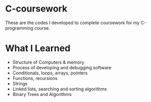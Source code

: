 # C-coursework

These are the codes I developed to complete coursework for my C-programming course.

# What I Learned

* Structure of Computers & memory
* Process of developing and debugging software
* Conditionals, loops, arrays, pointers
* Functions, recursions
* Strings
* Linked lists, searching and sorting algorithms
* Binary Trees and Algorithms 
